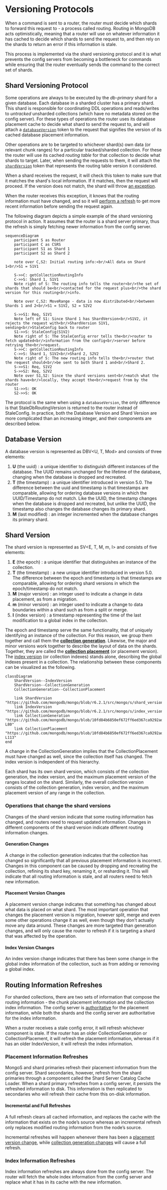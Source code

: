 # Versioning Protocols

When a command is sent to a router, the router must decide which shards to forward this request to - a process called routing. Routing in MongoDB acts optimistically, meaning that a router will use on whatever information it has cached to decide which shards to send the request to, and then rely on the shards to return an error if this information is stale.

This process is implemented via the shard versioning protocol and it is what prevents the config servers from becoming a bottleneck for commands while ensuring that the router eventually sends the command to the correct set of shards.

## Shard Versioning Protocol

Some operations are always to be executed by the _db-primary_ shard for a given database. Each database in a sharded cluster has a primary shard. This shard is responsible for coordinating DDL operations and reads/writes to _untracked_ unsharded collections (which have no metadata stored on the config server). For these types of operations the router uses its database placement cache to decide what shard to send the request to, and will attach a [`databaseVersion`](#database-version) token to the request that signifies the version of its cached database placement information.

Other operations are to be targeted to whichever shard(s) own data (or relevant chunk ranges) for a particular tracked/sharded collection. For these the router will use its cached _routing table_ for that collection to decide what shards to target. Later, when sending the requests to them, it will attach the [`shardVersion`](#shard-version) token that represents the routing table version it considered.

When a shard receives the request, it will check this token to make sure that it matches the shard's local information. If it matches, then the request will proceed. If the version does not match, the shard will throw [an exception](https://github.com/mongodb/mongo/blob/r6.0.0/src/mongo/s/stale_exception.h).

When the router receives this exception, it knows that the routing information must have changed, and so it will [perform a refresh](#routing-information-refreshes) to get more recent information before sending the request again.

The following diagram depicts a simple example of the shard versioning protocol in action. It assumes that the router is a shard server primary, thus the refresh is simply fetching newer information from the config server.

```mermaid
sequenceDiagram
    participant S as Router
    participant C as CSRS
    participant S1 as Shard 1
    participant S2 as Shard 2

    note over C,S2: Initial routing info:<br/>All data on Shard 1<br/>S1 = S1V1

    S->>C: getCollectionRoutingInfo
    C->>S: Shard 1, S1V1
    Note right of S: The routing info tells the router<br/>the set of shards that should be<br/>contacted for the request plus<br/>the shard version for this routing<br/>info.

    Note over C,S2: MoveRange - data is now distributed<br/>between Shards 1 and 2<br/>S1 = S1V2, S2 = S2V2

    S->>S1: Req, S1V1
    Note left of S1: Since Shard 1 has ShardVersion<br/>S1V2, it rejects the request with<br/>ShardVersion S1V1, sending<br/>StaleConfig back to router
    S1->>S: StaleConfig(S1V2)
    Note right of S: The StaleConfig error tells the<br/>router to fetch updated<br/>information from the config<br/>server before retrying the<br/>request.
    S->>C: getCollectionRoutingInfo
    C->>S: Shard 1, S1V2<br/>Shard 2, S2V2
    Note right of S: The new routing info tells the<br/>router that the request should<br/>be sent to both Shard 1 and<br/>Shard 2.
    S->>S1: Req, S1V2
    S->>S2: Req, S2V2
    Note over S1,S2: Since the shard versions sent<br/>match what the shards have<br/>locally, they accept the<br/>request from by the router
    S1->>S: OK
    S2->>S: OK
```

The protocol is the same when using a `databaseVersion`, the only difference is that StaleDbRoutingVersion is returned to the router instead of StaleConfig. In practice, both the Database Version and Shard Version are more complicated than an increasing integer, and their components are described below.

## Database Version

A database version is represented as DBV<U, T, Mod> and consists of three elements:

1. **U** (the uuid) : a unique identifier to distinguish different instances of the database. The UUID remains unchanged for the lifetime of the database, changing when the database is dropped and recreated.
2. **T** (the timestamp) : a unique identifier introduced in version 5.0. The difference between the uuid and timestamp is that timestamps are comparable, allowing for ordering database versions in which the UUID/Timestamp do not match. Like the UUID, the timestamp changes when the database is dropped and recreated, but unlike the UUID, the timestamp also changes the database changes its primary shard.
3. **M** (last modified) : an integer incremented when the database changes its primary shard.

## Shard Version

The shard version is represented as SV<E, T, M, m, I> and consists of five elements:

1. **E** (the epoch) : a unique identifier that distinguishes an instance of the collection.
2. **T** (the timestamp) : a new unique identifier introduced in version 5.0. The difference between the epoch and timestamp is that timestamps are comparable, allowing for ordering shard versions in which the epoch/timestamp do not match.
3. **M** (major version) : an integer used to indicate a change in data placement, as from a migration.
4. **m** (minor version) : an integer used to indicate a change to data boundaries within a shard such as from a split or merge.
5. **I** (index version) : a timestamp representing the time of the last modification to a global index in the collection.

The epoch and timestamp serve the same functionality, that of uniquely identifying an instance of the collection. For this reason, we group them together and call them the [**collection generation**](https://github.com/mongodb/mongo/blob/10fd84b6850ef672ff6ed367ca9292ad8db262d2/src/mongo/s/chunk_version.h#L38-L80). Likewise, the major and minor versions work together to describe the layout of data on the shards. Together, they are called the [**collection placement**](https://github.com/mongodb/mongo/blob/10fd84b6850ef672ff6ed367ca9292ad8db262d2/src/mongo/s/chunk_version.h#L82-L113) (or placement version). The [index version](https://github.com/mongodb/mongo/blob/r6.2.1/src/mongo/s/index_version.h) (or collection indexes) stands alone, describing the global indexes present in a collection. The relationship between these components can be visualized as the following.

```mermaid
classDiagram
    ShardVersion--IndexVersion
    ShardVersion--CollectionGeneration
    CollectionGeneration--CollectionPlacement

    link ShardVersion "https://github.com/mongodb/mongo/blob/r6.2.1/src/mongo/s/shard_version.h"
    link IndexVersion "https://github.com/mongodb/mongo/blob/r6.2.1/src/mongo/s/index_version.h"
    link CollectionGeneration "https://github.com/mongodb/mongo/blob/10fd84b6850ef672ff6ed367ca9292ad8db262d2/src/mongo/s/chunk_version.h#L38-L80"
    link CollectionPlacement "https://github.com/mongodb/mongo/blob/10fd84b6850ef672ff6ed367ca9292ad8db262d2/src/mongo/s/chunk_version.h#L82-L113"
end
```

A change in the CollectionGeneration implies that the CollectionPlacement must have changed as well, since the collection itself has changed. The index version is independent of this hierarchy.

Each shard has its own shard version, which consists of the collection generation, the index version, and the maximum placement version of the ranges located on the shard. Similarly, the overall collection version consists of the collection generation, index version, and the maximum placement version of any range in the collection.

### Operations that change the shard versions

Changes of the shard version indicate that some routing information has changed, and routers need to request updated information. Changes in different components of the shard version indicate different routing information changes.

#### Generation Changes

A change in the collection generation indicates that the collection has changed so significantly that all previous placement information is incorrect. Changes in this component can be caused by dropping and recreating the collection, refining its shard key, renaming it, or resharding it. This will indicate that all routing information is stale, and all routers need to fetch new information.

#### Placement Version Changes

A placement version change indicates that something has changed about what data is placed on what shard. The most important operation that changes the placement version is migration, however split, merge and even some other operations change it as well, even though they don't actually move any data around. These changes are more targeted than generation changes, and will only cause the router to refresh if it is targeting a shard that was affected by the operation.

#### Index Version Changes

An index version change indicates that there has been some change in the global index information of the collection, such as from adding or removing a global index.

## Routing Information Refreshes

For sharded collections, there are two sets of information that compose the routing information - the chunk placement information and the collection index information. The config server is [authoritative](README_sharding_catalog.md#authoritative-containers) for the placement information, while both the shards and the config server are authoritative for the index information.

When a router receives a stale config error, it will refresh whichever component is stale. If the router has an older CollectionGeneration or CollectionPlacement, it will refresh the placement information, whereas if it has an older IndexVersion, it will refresh the index information.

### Placement Information Refreshes

MongoS and shard primaries refresh their placement information from the config server. Shard secondaries, however, refresh from the shard primaries through a component called the Shard Server Catalog Cache Loader. When a shard primary refreshes from a config server, it persists the refreshed information to disk. This information is then replicated to secondaries who will refresh their cache from this on-disk information.

#### Incremental and Full Refreshes

A full refresh clears all cached information, and replaces the cache with the information that exists on the node’s source whereas an incremental refresh only replaces modified routing information from the node’s source.

Incremental refreshes will happen whenever there has been a [placement version change](#placement-version-changes), while [collection generation changes](#generation-changes) will cause a full refresh.

### Index Information Refreshes

Index information refreshes are always done from the config server. The router will fetch the whole index information from the config server and replace what it has in its cache with the new information.
